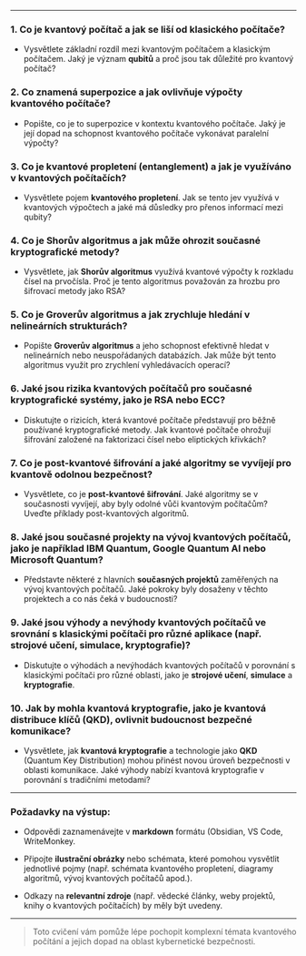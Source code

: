 
---

### 1. Co je kvantový počítač a jak se liší od klasického počítače?

- Vysvětlete základní rozdíl mezi kvantovým počítačem a klasickým počítačem. Jaký je význam **qubitů** a proč jsou tak důležité pro kvantový počítač?
    

### 2. Co znamená superpozice a jak ovlivňuje výpočty kvantového počítače?

- Popište, co je to superpozice v kontextu kvantového počítače. Jaký je její dopad na schopnost kvantového počítače vykonávat paralelní výpočty?
    

### 3. Co je kvantové propletení (entanglement) a jak je využíváno v kvantových počítačích?

- Vysvětlete pojem **kvantového propletení**. Jak se tento jev využívá v kvantových výpočtech a jaké má důsledky pro přenos informací mezi qubity?
    

### 4. Co je Shorův algoritmus a jak může ohrozit současné kryptografické metody?

- Vysvětlete, jak **Shorův algoritmus** využívá kvantové výpočty k rozkladu čísel na prvočísla. Proč je tento algoritmus považován za hrozbu pro šifrovací metody jako RSA?
    

### 5. Co je Groverův algoritmus a jak zrychluje hledání v nelineárních strukturách?

- Popište **Groverův algoritmus** a jeho schopnost efektivně hledat v nelineárních nebo neuspořádaných databázích. Jak může být tento algoritmus využit pro zrychlení vyhledávacích operací?
    

### 6. Jaké jsou rizika kvantových počítačů pro současné kryptografické systémy, jako je RSA nebo ECC?

- Diskutujte o rizicích, která kvantové počítače představují pro běžně používané kryptografické metody. Jak kvantové počítače ohrožují šifrování založené na faktorizaci čísel nebo eliptických křivkách?
    

### 7. Co je post-kvantové šifrování a jaké algoritmy se vyvíjejí pro kvantově odolnou bezpečnost?

- Vysvětlete, co je **post-kvantové šifrování**. Jaké algoritmy se v současnosti vyvíjejí, aby byly odolné vůči kvantovým počítačům? Uveďte příklady post-kvantových algoritmů.
    

### 8. Jaké jsou současné projekty na vývoj kvantových počítačů, jako je například IBM Quantum, Google Quantum AI nebo Microsoft Quantum?

- Představte některé z hlavních **současných projektů** zaměřených na vývoj kvantových počítačů. Jaké pokroky byly dosaženy v těchto projektech a co nás čeká v budoucnosti?
    

### 9. Jaké jsou výhody a nevýhody kvantových počítačů ve srovnání s klasickými počítači pro různé aplikace (např. strojové učení, simulace, kryptografie)?

- Diskutujte o výhodách a nevýhodách kvantových počítačů v porovnání s klasickými počítači pro různé oblasti, jako je **strojové učení**, **simulace** a **kryptografie**.
    

### 10. Jak by mohla kvantová kryptografie, jako je kvantová distribuce klíčů (QKD), ovlivnit budoucnost bezpečné komunikace?

- Vysvětlete, jak **kvantová kryptografie** a technologie jako **QKD** (Quantum Key Distribution) mohou přinést novou úroveň bezpečnosti v oblasti komunikace. Jaké výhody nabízí kvantová kryptografie v porovnání s tradičními metodami?
    

---

### Požadavky na výstup:

- Odpovědi zaznamenávejte v **markdown** formátu (Obsidian, VS Code, WriteMonkey.
    
- Připojte **ilustrační obrázky** nebo schémata, které pomohou vysvětlit jednotlivé pojmy (např. schémata kvantového propletení, diagramy algoritmů, vývoj kvantových počítačů apod.).
    
- Odkazy na **relevantní zdroje** (např. vědecké články, weby projektů, knihy o kvantových počítačích) by měly být uvedeny.
    

---

>Toto cvičení vám pomůže lépe pochopit komplexní témata kvantového počítání a jejich dopad na oblast kybernetické bezpečnosti.